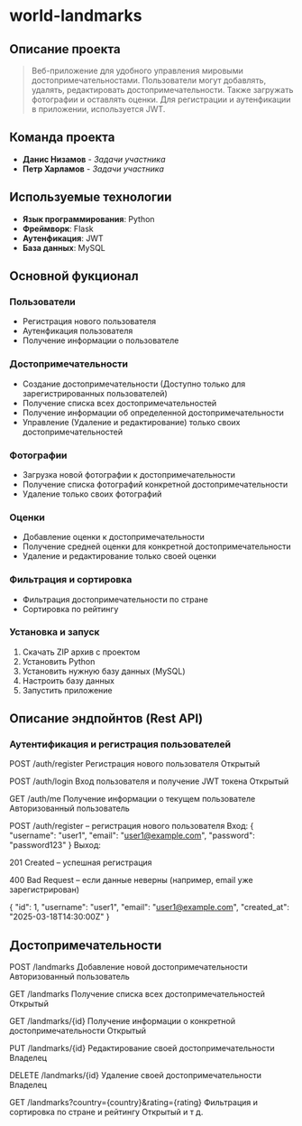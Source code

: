 # world-landmarks
## Описание проекта
>Веб-приложение для удобного управления мировыми достопримечательностами. Пользователи могут добавлять, удалять, редактировать достопримечательности. Также загружать фотографии и оставлять оценки. Для регистрации и аутенфикации в приложении, используется JWT.

## Команда проекта
- **Данис Низамов** - *Задачи участника*
- **Петр Харламов** - *Задачи участника*

## Используемые технологии
- **Язык программирования**: Python
- **Фреймворк**: Flask
- **Аутенфикация**: JWT
- **База данных**: MySQL

## Основной фукционал
### Пользователи
- Регистрация нового пользователя
- Аутенфикация пользователя
- Получение информации о пользователе

### Достопримечательности
- Создание достопримечательности (Доступно только для зарегистрированных пользователей)
- Получение списка всех достопримечательностей
- Получение информации об определенной достопримечательности
- Управление (Удаление и редактирование) только своих достопримечательностей

### Фотографии
- Загрузка новой фотографии к достопримечательности
- Получение списка фотографий конкретной достопримечательности
- Удаление только своих фотографий

### Оценки
- Добавление оценки к достопримечательности
- Получение средней оценки для конкретной достопримечательности
- Удаление и редактирование только своей оценки

### Фильтрация и сортировка
- Фильтрация достопримечательности по стране
- Сортировка по рейтингу


### Установка и запуск
1. Скачать ZIP архив с проектом
2. Установить Python
3. Установить нужную базу данных (MySQL)
4. Настроить базу данных
5. Запустить приложение


## Описание эндпойнтов (Rest API)

### Аутентификация и регистрация пользователей

POST	/auth/register	Регистрация нового пользователя	Открытый

POST	/auth/login	Вход пользователя и получение JWT токена	Открытый

GET	/auth/me	Получение информации о текущем пользователе	Авторизованный пользователь



POST /auth/register – регистрация нового пользователя
 Вход:
{
  "username": "user1",
  "email": "user1@example.com",
  "password": "password123"
}
 Выход:

201 Created – успешная регистрация

400 Bad Request – если данные неверны (например, email уже зарегистрирован)


{
  "id": 1,
  "username": "user1",
  "email": "user1@example.com",
  "created_at": "2025-03-18T14:30:00Z"
}

## Достопримечательности
POST	/landmarks	Добавление новой достопримечательности	Авторизованный пользователь

GET	/landmarks	Получение списка всех достопримечательностей	Открытый

GET	/landmarks/{id}	Получение информации о конкретной достопримечательности	Открытый

PUT	/landmarks/{id}	Редактирование своей достопримечательности	Владелец

DELETE	/landmarks/{id}	Удаление своей достопримечательности	Владелец

GET	/landmarks?country={country}&rating={rating}	Фильтрация и сортировка по стране и рейтингу	Открытый
и т д.
